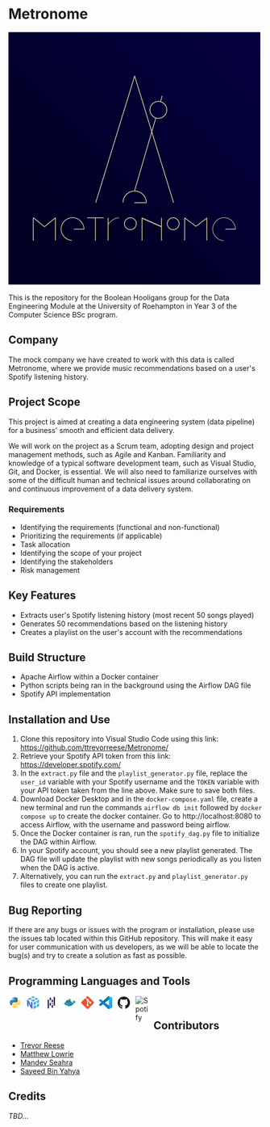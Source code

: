 # Metronome

<!--- ![Logo](https://github.com/ttrevorreese/Metronome/blob/8bc31be3fe74fc77f94a45a025143cd0a7c7e2c1/Assets/Metronome%20Logo.png) --->

<img src="https://github.com/ttrevorreese/Metronome/blob/8bc31be3fe74fc77f94a45a025143cd0a7c7e2c1/Assets/Metronome%20Logo.png" alt="Metronome Logo" width="500" height="500">

This is the repository for the Boolean Hooligans group for the Data Engineering Module at the University of Roehampton in Year 3 of the Computer Science BSc program.

## Company

The mock company we have created to work with this data is called Metronome, where we provide music recommendations based on a user's Spotify listening history.

## Project Scope

This project is aimed at creating a data engineering system (data pipeline) for a business' smooth and efficient data delivery.

We will work on the project as a Scrum team, adopting design and project management methods, such as Agile and Kanban. Familiarity and knowledge of a typical software development team, such as Visual Studio, Git, and Docker, is essential. We will also need to familiarize ourselves with some of the difficult human and technical issues around collaborating on and continuous improvement of a data delivery system.

### Requirements

- Identifying the requirements (functional and non-functional)
- Prioritizing the requirements (if applicable)
- Task allocation
- Identifying the scope of your project
- Identifying the stakeholders
- Risk management

## Key Features

- Extracts user's Spotify listening history (most recent 50 songs played)
- Generates 50 recommendations based on the listening history
- Creates a playlist on the user's account with the recommendations

## Build Structure

- Apache Airflow within a Docker container
- Python scripts being ran in the background using the Airflow DAG file
- Spotify API implementation

## Installation and Use

1. Clone this repository into Visual Studio Code using this link: https://github.com/ttrevorreese/Metronome/
2. Retrieve your Spotify API token from this link: https://developer.spotify.com/
3. In the `extract.py` file and the `playlist_generator.py` file, replace the `user_id` variable with your Spotify username and the `TOKEN` variable with your API token taken from the line above. Make sure to save both files.
4. Download Docker Desktop and in the `docker-compose.yaml` file, create a new terminal and run the commands `airflow db init` followed by `docker compose up` to create the docker container. Go to http://localhost:8080 to access Airflow, with the username and password being airflow.
5. Once the Docker container is ran, run the `spotify_dag.py` file to initialize the DAG within Airflow.
6. In your Spotify account, you should see a new playlist generated. The DAG file will update the playlist with new songs periodically as you listen when the DAG is active.
7. Alternatively, you can run the `extract.py` and `playlist_generator.py` files to create one playlist.

## Bug Reporting

If there are any bugs or issues with the program or installation, please use the issues tab located within this GitHub repository. This will make it easy for user communication with us developers, as we will be able to locate the bug(s) and try to create a solution as fast as possible.

## Programming Languages and Tools

<img align="left" alt="Python" width="26px" src=https://github.com/devicons/devicon/blob/2ae2a900d2f041da66e950e4d48052658d850630/icons/python/python-original.svg style="padding-right:10px;"/>
<img align="left" alt="NumPy" width="26px" src=https://github.com/devicons/devicon/blob/2ae2a900d2f041da66e950e4d48052658d850630/icons/numpy/numpy-original.svg style="padding-right:10px;"/>
<img align="left" alt="Pandas" width="26px" src=https://github.com/devicons/devicon/blob/2ae2a900d2f041da66e950e4d48052658d850630/icons/pandas/pandas-original.svg style="padding-right:10px;"/>
<img align="left" alt="Docker" width="26px" src=https://github.com/devicons/devicon/blob/2ae2a900d2f041da66e950e4d48052658d850630/icons/docker/docker-original.svg style="padding-right:10px;"/>
<img align="left" alt="Git" width="26px" src=https://github.com/devicons/devicon/blob/2ae2a900d2f041da66e950e4d48052658d850630/icons/git/git-original.svg style="padding-right:10px;"/>
<img align="left" alt="Visual Studio Code" width="26px" src="https://github.com/devicons/devicon/blob/2ae2a900d2f041da66e950e4d48052658d850630/icons/vscode/vscode-original.svg" style="padding-right:10px;"/>
<img align="left" alt="GitHub" width="26px" src=https://github.com/devicons/devicon/blob/2ae2a900d2f041da66e950e4d48052658d850630/icons/github/github-original.svg style="padding-right:10px;"/>
<img align="left" alt="Spotify" width="26px" src=https://upload.wikimedia.org/wikipedia/commons/8/84/Spotify_icon.svg style="padding-right:10px;"/>

<br />

## Contributors

- [Trevor Reese](https://github.com/ttrevorreese)
- [Matthew Lowrie](https://github.com/MatthewLowrie)
- [Mandev Seahra](https://github.com/mseahra)
- [Sayeed Bin Yahya](https://github.com/Sparx4life7xxx)

## Credits

*TBD...*
